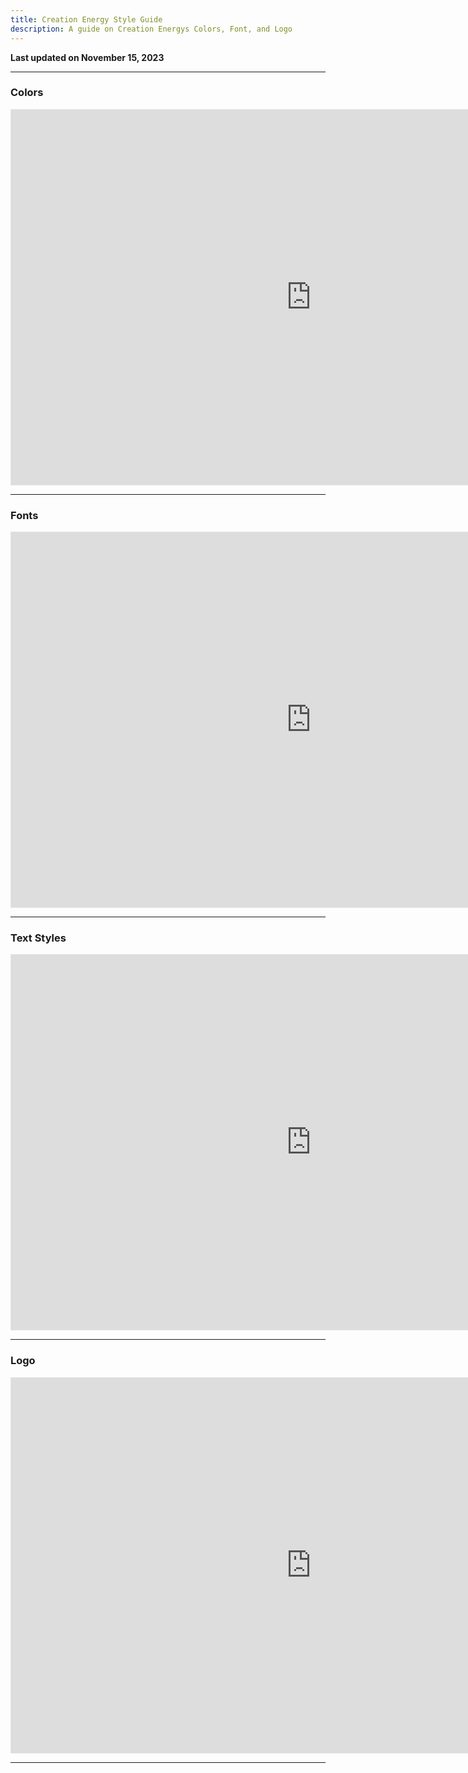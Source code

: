 ```yaml
---
title: Creation Energy Style Guide
description: A guide on Creation Energys Colors, Font, and Logo
---
```


**Last updated on November 15, 2023**

---

### **Colors**

<iframe style="border: 1px solid rgba(0, 0, 0, 0.1);" width="800" height="450"src="https://www.figma.com/embed?embed_host=share&url=https%3A%2F%2Fwww.figma.com%2Ffile%2FIniAF14A7jY0Dw6DdP1Sin%2FCreation-Energy-Style-Guide%3Ftype%3Ddesign%26node-id%3D202%253A1113%26mode%3Ddesign%26t%3Dc94oCEwIsMLa6kfI-1" allowfullscreen></iframe>

---

### **Fonts**

<iframe style="border: 1px solid rgba(0, 0, 0, 0.1);" width="800" height="450" src="https://www.figma.com/embed?embed_host=share&url=https%3A%2F%2Fwww.figma.com%2Ffile%2FIniAF14A7jY0Dw6DdP1Sin%2FCreation-Energy-Style-Guide%3Ftype%3Ddesign%26node-id%3D11%253A344%26mode%3Ddesign%26t%3Dc94oCEwIsMLa6kfI-1" allowfullscreen></iframe>

---

### **Text Styles**

<iframe style="border: 1px solid rgba(0, 0, 0, 0.1);" width="800" height="450" src="https://www.figma.com/embed?embed_host=share&url=https%3A%2F%2Fwww.figma.com%2Ffile%2FIniAF14A7jY0Dw6DdP1Sin%2FCreation-Energy-Style-Guide%3Ftype%3Ddesign%26node-id%3D12%253A528%26mode%3Ddesign%26t%3Dc94oCEwIsMLa6kfI-1" allowfullscreen></iframe>

---

### **Logo**

<iframe style="border: 1px solid rgba(0, 0, 0, 0.1);" width="800" height="450" src="https://www.figma.com/embed?embed_host=share&url=https%3A%2F%2Fwww.figma.com%2Ffile%2FIniAF14A7jY0Dw6DdP1Sin%2FCreation-Energy-Style-Guide%3Ftype%3Ddesign%26node-id%3D207%253A525%26mode%3Ddesign%26t%3Dc94oCEwIsMLa6kfI-1" allowfullscreen></iframe>

---

<style> iframe {
      min-height: 600px;
    width: 100vw;
}
</style>
